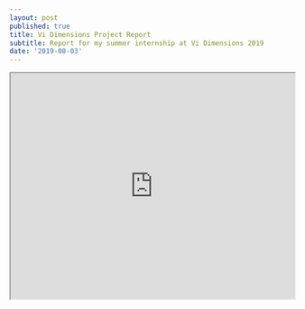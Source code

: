 ```yaml
---
layout: post
published: true
title: Vi Dimensions Project Report
subtitle: Report for my summer internship at Vi Dimensions 2019
date: '2019-08-03'
---
```

<iframe src="http://agastyaseth.tech/Documents/ViD_report.pdf" width="100%" height="400"></iframe>
